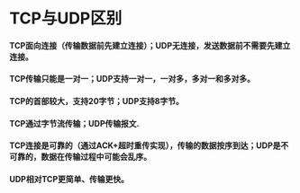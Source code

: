 # TCP与UDP区别

#### TCP面向连接（传输数据前先建立连接）；UDP无连接，发送数据前不需要先建立连接。

#### TCP传输只能是一对一；UDP支持一对一，一对多，多对一和多对多。

#### TCP的首部较大，支持20字节；UDP支持8字节。

#### TCP通过字节流传输；UDP传输报文.

#### TCP连接是可靠的（通过ACK+超时重传实现），传输的数据按序到达；UDP是不可靠的，数据在传输过程中可能会乱序。

#### UDP相对TCP更简单、传输更快。